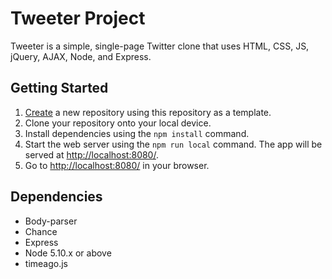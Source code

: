 # Tweeter Project

Tweeter is a simple, single-page Twitter clone that uses HTML, CSS, JS, jQuery, AJAX, Node, and Express.

## Getting Started

1. [Create](https://docs.github.com/en/repositories/creating-and-managing-repositories/creating-a-repository-from-a-template) a new repository using this repository as a template.
2. Clone your repository onto your local device.
3. Install dependencies using the `npm install` command.
4. Start the web server using the `npm run local` command. The app will be served at <http://localhost:8080/>.
5. Go to <http://localhost:8080/> in your browser.

## Dependencies

- Body-parser
- Chance
- Express
- Node 5.10.x or above
- timeago.js
